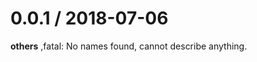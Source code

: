 
0.0.1 / 2018-07-06
==================

**others**
,fatal: No names found, cannot describe anything.

